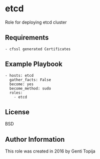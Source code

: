 etcd
================

Role for deploying etcd cluster

Requirements
------------
    - cfssl generated Certificates

Example Playbook
----------------
    - hosts: etcd
      gather_facts: False
      become: yes
      become_method: sudo
      roles:
        - etcd

License
-------

BSD

Author Information
------------------
This role was created in 2016 by Genti Topija
